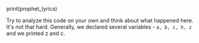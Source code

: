 print(prophet_lyrics)

Try to analyze this code on your own and think about what happened here. It's not that hard. Generally, we declared several variables - `a, b, c, h, z` and we printed z and c.